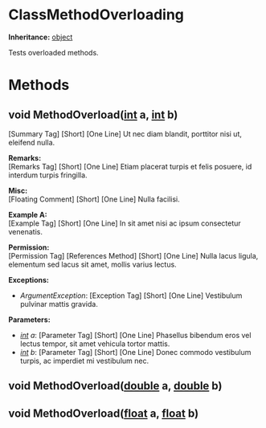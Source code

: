# ClassMethodOverloading

**Inheritance:** [object](https://docs.microsoft.com/en-us/dotnet/api/system.object)  
  
Tests overloaded methods.  
  
  

# Methods

## void MethodOverload([int](https://docs.microsoft.com/en-us/dotnet/api/system.int32) a, [int](https://docs.microsoft.com/en-us/dotnet/api/system.int32) b)

[Summary Tag] [Short] [One Line] Ut nec diam blandit, porttitor nisi ut, eleifend nulla.  
  
  
**Remarks:**  
[Remarks Tag] [Short] [One Line] Etiam placerat turpis et felis posuere, id interdum turpis fringilla.  
  
  
**Misc:**  
[Floating Comment] [Short] [One Line] Nulla facilisi.  
  
**Example A:**  
[Example Tag] [Short] [One Line] In sit amet nisi ac ipsum consectetur venenatis.  
  
  
**Permission:**  
[Permission Tag] [References Method] [Short] [One Line] Nulla lacus ligula, elementum sed lacus sit amet, mollis varius lectus.  
  
  
**Exceptions:**  
* _ArgumentException_: [Exception Tag] [Short] [One Line] Vestibulum pulvinar mattis gravida.  

  
**Parameters:**

* _[int](https://docs.microsoft.com/en-us/dotnet/api/system.int32) a_: [Parameter Tag] [Short] [One Line] Phasellus bibendum eros vel lectus tempor, sit amet vehicula tortor mattis.  
* _[int](https://docs.microsoft.com/en-us/dotnet/api/system.int32) b_: [Parameter Tag] [Short] [One Line] Donec commodo vestibulum turpis, ac imperdiet mi vestibulum nec.  

  

## void MethodOverload([double](https://docs.microsoft.com/en-us/dotnet/api/system.double) a, [double](https://docs.microsoft.com/en-us/dotnet/api/system.double) b)

## void MethodOverload([float](https://docs.microsoft.com/en-us/dotnet/api/system.single) a, [float](https://docs.microsoft.com/en-us/dotnet/api/system.single) b)

